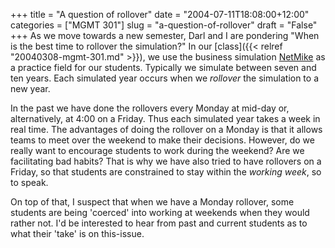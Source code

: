 +++
title = "A question of rollover"
date = "2004-07-11T18:08:00+12:00"
categories = ["MGMT 301"]
slug = "a-question-of-rollover"
draft = "False"
+++
As we move towards a new semester, Darl and I are pondering "When is
the best time to rollover the simulation?" In our
[class]({{< relref "20040308-mgmt-301.md" >}}),
we use the business simulation [NetMike](https://www.smartsims.com/)
as a practice field for our students. Typically we simulate
between seven and ten years. Each simulated year occurs when we
_rollover_ the simulation to a new year.

In the past we have done the rollovers every Monday at mid-day or,
alternatively, at 4:00 on a Friday. Thus each simulated year takes
a week in real time. The advantages of doing the rollover on a Monday
is that it allows teams to meet over the weekend to make their
decisions. However, do we really want to encourage students to work
during the weekend? Are we facilitating bad habits? That is why
we have also tried to have rollovers on a Friday, so that students are
constrained to stay within the _working week_, so to speak.

On top of that, I suspect that when we have a Monday rollover, some
students are being 'coerced' into working at weekends when they would
rather not. I'd be interested to hear from past and current students
as to what their 'take' is on this-issue.
